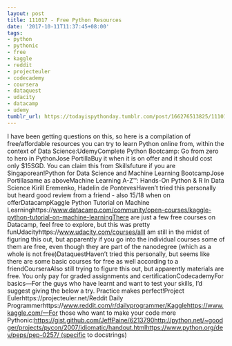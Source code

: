 ```yaml
---
layout: post
title: 111017 - Free Python Resources
date: '2017-10-11T11:37:45+08:00'
tags:
- python
- pythonic
- free
- kaggle
- reddit
- projecteuler
- codecademy
- coursera
- dataquest
- udacity
- datacamp
- udemy
tumblr_url: https://todayispythonday.tumblr.com/post/166276513825/111017-free-python-resources
---
```

I have been getting questions on this, so here is a compilation of free/affordable resources you can try to learn Python online from, within the context of Data Science:UdemyComplete Python Bootcamp: Go from zero to hero in PythonJose PortillaBuy it when it is on offer and it should cost only $15SGD. You can claim this from Skillsfuture if you are Singaporean!Python for Data Science and Machine Learning BootcampJose Portillasame as aboveMachine Learning A-Z™: Hands-On Python & R In Data Science Kirill Eremenko, Hadelin de PontevesHaven’t tried this personally but heard good review from a friend - also $15/$18 when on offerDatacampKaggle Python Tutorial on Machine Learninghttps://www.datacamp.com/community/open-courses/kaggle-python-tutorial-on-machine-learningThere are just a few free courses on Datacamp, feel free to explore, but this was pretty funUdacityhttps://www.udacity.com/courses/allI am still in the midst of figuring this out, but apparently if you go into the individual courses some of them are free, even though they are part of the nanodegree (which as a whole is not free)DataquestHaven’t tried this personally, but seems like there are some basic courses for free as well according to a friendCourseraAlso still trying to figure this out, but apparently materials are free. You only pay for graded assignments and certificationCodecademyFor basics—For the guys who have learnt and want to test your skills, I’d suggest giving the below a try. Practice makes perfect!Project Eulerhttps://projecteuler.net/Reddit Daily Programmerhttps://www.reddit.com/r/dailyprogrammer/Kagglehttps://www.kaggle.com/—For those who want to make your code more Pythonic:https://gist.github.com/JeffPaine/6213790http://python.net/~goodger/projects/pycon/2007/idiomatic/handout.htmlhttps://www.python.org/dev/peps/pep-0257/ (specific to docstrings)
